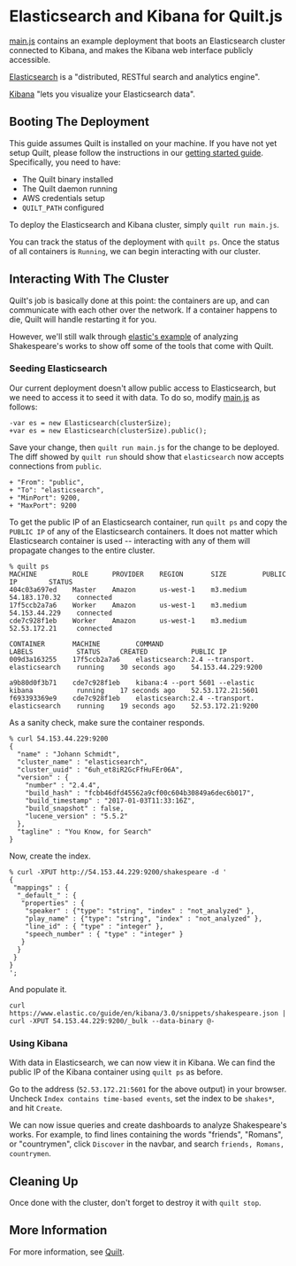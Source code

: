 # Elasticsearch and Kibana for Quilt.js

[main.js](main.js) contains an example deployment that boots an Elasticsearch
cluster connected to Kibana, and makes the Kibana web interface publicly
accessible.

[Elasticsearch](https://www.elastic.co/products/elasticsearch) is a
"distributed, RESTful search and analytics engine".

[Kibana](https://www.elastic.co/products/kibana) "lets you visualize your
Elasticsearch data".

## Booting The Deployment

This guide assumes Quilt is installed on your machine. If you have not yet
setup Quilt, please follow the instructions in our [getting started
guide](../../docs/GettingStarted.md). Specifically, you need to have:
- The Quilt binary installed
- The Quilt daemon running
- AWS credentials setup
- `QUILT_PATH` configured

To deploy the Elasticsearch and Kibana cluster, simply `quilt run main.js`.

You can track the status of the deployment with `quilt ps`. Once the status of
all containers is `Running`, we can begin interacting with our cluster.

## Interacting With The Cluster

Quilt's job is basically done at this point: the containers are up, and can
communicate with each other over the network. If a container happens to die,
Quilt will handle restarting it for you.

However, we'll still walk through [elastic's
example](https://www.elastic.co/guide/en/kibana/3.0/using-kibana-for-the-first-time.html)
of analyzing Shakespeare's works to show off some of the tools that come with
Quilt.

### Seeding Elasticsearch

Our current deployment doesn't allow public access to Elasticsearch, but we
need to access it to seed it with data. To do so, modify [main.js](main.js) as
follows:

```
-var es = new Elasticsearch(clusterSize);
+var es = new Elasticsearch(clusterSize).public();
```

Save your change, then `quilt run main.js` for the change to be deployed. The
diff showed by `quilt run` should show that `elasticsearch` now accepts
connections from `public`.

```
+ "From": "public",
+ "To": "elasticsearch",
+ "MinPort": 9200,
+ "MaxPort": 9200
```

To get the public IP of an Elasticsearch container, run `quilt ps` and
copy the `PUBLIC IP` of any of the Elasticsearch containers. It does not matter
which Elasticsearch container is used -- interacting with any of them will
propagate changes to the entire cluster.

```
% quilt ps
MACHINE         ROLE      PROVIDER    REGION       SIZE         PUBLIC IP        STATUS
404c03a697ed    Master    Amazon      us-west-1    m3.medium    54.183.170.32    connected
17f5ccb2a7a6    Worker    Amazon      us-west-1    m3.medium    54.153.44.229    connected
cde7c928f1eb    Worker    Amazon      us-west-1    m3.medium    52.53.172.21     connected

CONTAINER       MACHINE         COMMAND                           LABELS           STATUS     CREATED           PUBLIC IP
009d3a163255    17f5ccb2a7a6    elasticsearch:2.4 --transport.    elasticsearch    running    30 seconds ago    54.153.44.229:9200

a9b80d0f3b71    cde7c928f1eb    kibana:4 --port 5601 --elastic    kibana           running    17 seconds ago    52.53.172.21:5601
f693393369e9    cde7c928f1eb    elasticsearch:2.4 --transport.    elasticsearch    running    19 seconds ago    52.53.172.21:9200
```

As a sanity check, make sure the container responds.

```
% curl 54.153.44.229:9200
{
  "name" : "Johann Schmidt",
  "cluster_name" : "elasticsearch",
  "cluster_uuid" : "6uh_et8iR2GcFfHuFEr06A",
  "version" : {
    "number" : "2.4.4",
    "build_hash" : "fcbb46dfd45562a9cf00c604b30849a6dec6b017",
    "build_timestamp" : "2017-01-03T11:33:16Z",
    "build_snapshot" : false,
    "lucene_version" : "5.5.2"
  },
  "tagline" : "You Know, for Search"
}
```

Now, create the index.

```
% curl -XPUT http://54.153.44.229:9200/shakespeare -d '
{
 "mappings" : {
  "_default_" : {
   "properties" : {
    "speaker" : {"type": "string", "index" : "not_analyzed" },
    "play_name" : {"type": "string", "index" : "not_analyzed" },
    "line_id" : { "type" : "integer" },
    "speech_number" : { "type" : "integer" }
   }
  }
 }
}
';
```

And populate it.

```
curl https://www.elastic.co/guide/en/kibana/3.0/snippets/shakespeare.json | curl -XPUT 54.153.44.229:9200/_bulk --data-binary @-
```

### Using Kibana

With data in Elasticsearch, we can now view it in Kibana. We can find the
public IP of the Kibana container using `quilt ps` as before.

Go to the address (`52.53.172.21:5601` for the above output) in your browser.
Uncheck `Index contains time-based events`, set the index to be `shakes*`, and
hit `Create`.

We can now issue queries and create dashboards to analyze Shakespeare's works.
For example, to find lines containing the words "friends", "Romans", or
"countrymen", click `Discover` in the navbar, and search `friends, Romans,
countrymen`.

## Cleaning Up

Once done with the cluster, don't forget to destroy it with `quilt stop`.

## More Information
For more information, see [Quilt](http://quilt.io).
